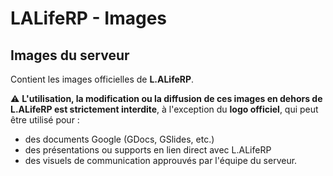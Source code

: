 # LALifeRP - Images

## Images du serveur

Contient les images officielles de **L.ALifeRP**.

⚠️ **L'utilisation, la modification ou la diffusion de ces images en dehors de L.ALifeRP est strictement interdite**, à l'exception du **logo officiel**, qui peut être utilisé pour :

* des documents Google (GDocs, GSlides, etc.)
* des présentations ou supports en lien direct avec L.ALifeRP
* des visuels de communication approuvés par l'équipe du serveur.
